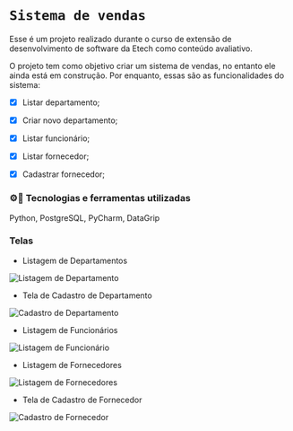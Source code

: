 # `Sistema de vendas`

Esse é um projeto realizado durante o curso de extensão de desenvolvimento de software da Etech como conteúdo avaliativo.

O projeto tem como objetivo criar um sistema de vendas, no entanto ele ainda está em construção. Por enquanto, essas são as funcionalidades do sistema:

- [x] Listar departamento;
- [x] Criar novo departamento;
- [x] Listar funcionário;
- [x] Listar fornecedor;
- [x] Cadastrar fornecedor;


### ⚙📲 Tecnologias e ferramentas utilizadas 

Python, PostgreSQL, PyCharm, DataGrip

### Telas

- Listagem de Departamentos

![Listagem de Departamento](https://github.com/user-attachments/assets/c209f9bf-869d-48fe-b8b2-37de54667448)

- Tela de Cadastro de Departamento

![Cadastro de Departamento](https://github.com/user-attachments/assets/5f25527c-8710-4aba-a4ce-7854ddb8816c)

- Listagem de Funcionários

![Listagem de Funcionário](https://github.com/user-attachments/assets/85e6b167-e1a4-4b6c-a76c-9e8b7902204b)

- Listagem de Fornecedores

![Listagem de Fornecedores](https://github.com/user-attachments/assets/56a3ded8-51f5-4b8d-b61e-66b546fd696f)

- Tela de Cadastro de Fornecedor

![Cadastro de Fornecedor](https://github.com/user-attachments/assets/bd934b69-d628-4cd5-898a-b71871b7bbe3)
  
